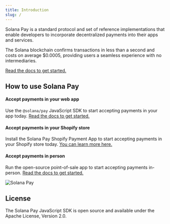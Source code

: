 ```yaml
---
title: Introduction
slug: /
---
```


Solana Pay is a standard protocol and set of reference implementations that enable developers to incorporate decentralized payments into their apps and services.

The Solana blockchain confirms transactions in less than a second and costs on average $0.0005, providing users a seamless experience with no intermediaries.

[Read the docs to get started.](core/overview)

## How to use Solana Pay

#### Accept payments in your web app
Use the `@solana/pay` JavaScript SDK to start accepting payments in your app today. [Read the docs to get started.](core/overview)

#### Accept payments in your Shopify store
Install the Solana Pay Shopify Payment App to start accepting payments in your Shopify store today. [You can learn more here.](#shopify)

#### Accept payments in person
Run the open-source point-of-sale app to start accepting payments in-person. [Read the docs to get started.](#point-of-sale)

![Solana Pay](/img/solana-pay.png)

## License

The Solana Pay JavaScript SDK is open source and available under the Apache License, Version 2.0.
